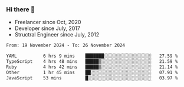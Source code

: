 ### Hi there 👋

- Freelancer since Oct, 2020
- Developer since July, 2017
- Structral Engineer since July, 2012

<!--START_SECTION:waka-->

```txt
From: 19 November 2024 - To: 26 November 2024

YAML          6 hrs 9 mins    ███████░░░░░░░░░░░░░░░░░░   27.59 %
TypeScript    4 hrs 48 mins   █████▒░░░░░░░░░░░░░░░░░░░   21.59 %
Ruby          4 hrs 42 mins   █████▒░░░░░░░░░░░░░░░░░░░   21.14 %
Other         1 hr 45 mins    ██░░░░░░░░░░░░░░░░░░░░░░░   07.91 %
JavaScript    53 mins         █░░░░░░░░░░░░░░░░░░░░░░░░   03.97 %
```

<!--END_SECTION:waka-->
